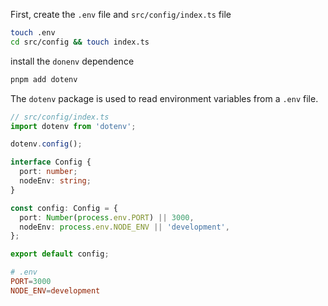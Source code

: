 First, create the `.env` file and `src/config/index.ts` file

```bash
touch .env 
cd src/config && touch index.ts
```

install the `donenv` dependence

```bash
pnpm add dotenv
```

The `dotenv` package is used to read environment variables from a `.env` file.

```ts
// src/config/index.ts
import dotenv from 'dotenv';

dotenv.config();

interface Config {
  port: number;
  nodeEnv: string;
}

const config: Config = {
  port: Number(process.env.PORT) || 3000,
  nodeEnv: process.env.NODE_ENV || 'development',
};

export default config;
```

```toml
# .env
PORT=3000
NODE_ENV=development
```
